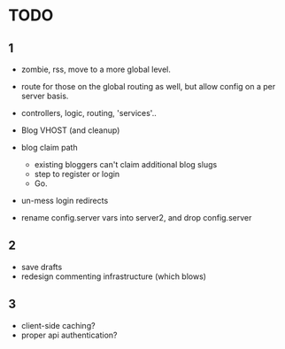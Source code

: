 TODO
=======

1
-------

- zombie,  rss, move to a more global level.
- route for those on the global routing as well, but allow config on a per server basis.
- controllers, logic, routing, 'services'..

- Blog VHOST (and cleanup)

- blog claim path
  - existing bloggers can't claim additional blog slugs
  - step to register or login
  - Go.

- un-mess login redirects

- rename config.server vars into server2, and drop config.server

2
-------

- save drafts
- redesign commenting infrastructure (which blows)


3
-------

- client-side caching?
- proper api authentication?